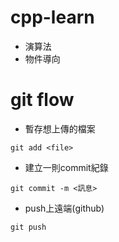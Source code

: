 # cpp-learn
* 演算法
* 物件導向

# git flow
- 暫存想上傳的檔案
```shell
git add <file>
```
- 建立一則commit紀錄
```shellgit pu
git commit -m <訊息>
```
- push上遠端(github)
```shell
git push
```
